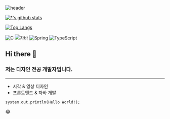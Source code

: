 ![header](https://capsule-render.vercel.app/api?type=rounded&color=gradient&text=%20소개%20&&animation=scaleIn)




[![*'s github stats](https://github-readme-stats.vercel.app/api?username=graphic-coder)](https://github.com/깃허브아이디)


[![Top Langs](https://github-readme-stats.vercel.app/api/top-langs/?username=graphic-coder)](https://github.com/graphic-coder/github-readme-stats)

![C](https://img.shields.io/badge/-C-123456?style=flat-square&logo=C&logoColor=black)
![자바](https://img.shields.io/badge/-자바-007396?style=flat&logo=Java&logoColor=ffffff)
![Spring](https://img.shields.io/badge/-Spring-6DB33F?style=for-the-badge&logo=Spring&logoColor=white)
![TypeScript](https://img.shields.io/badge/-TypeScript-3178C6?style=flat-square&logo=TypeScript&logoColor=white)

## Hi there 👋
### 저는 디자인 전공 개발자입니다.
---
* 시각 & 영상 디자인
* 프론트엔드 & 자바 개발


```
system.out.println(Hello World!);
```

:joy:
<!--
**graphic-coder/graphic-coder** is a ✨ _special_ ✨ repository because its `README.md` (this file) appears on your GitHub profile.

Here are some ideas to get you started:

- 🔭 I’m currently working on ...
- 🌱 I’m currently learning ...
- 👯 I’m looking to collaborate on ...
- 🤔 I’m looking for help with ...
- 💬 Ask me about ...
- 📫 How to reach me: ...
- 😄 Pronouns: ...
- ⚡ Fun fact: ...
-->
